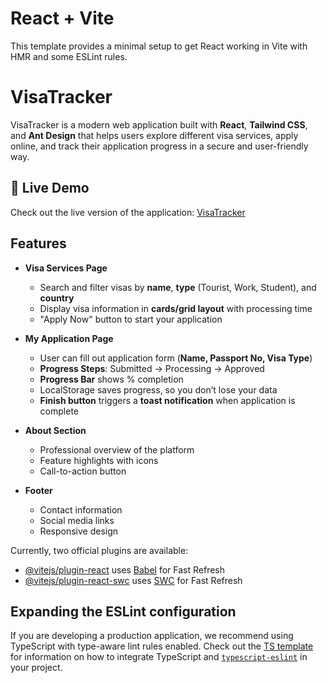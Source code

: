 # React + Vite

This template provides a minimal setup to get React working in Vite with HMR and some ESLint rules.


# VisaTracker

VisaTracker is a modern web application built with **React**, **Tailwind CSS**, and **Ant Design** that helps users explore different visa services, apply online, and track their application progress in a secure and user-friendly way.

## 🚀 Live Demo

Check out the live version of the application: [VisaTracker](https://warm-torte-3d0c28.netlify.app/)


## Features

- **Visa Services Page**  
  - Search and filter visas by **name**, **type** (Tourist, Work, Student), and **country**  
  - Display visa information in **cards/grid layout** with processing time  
  - "Apply Now" button to start your application  

- **My Application Page**  
  - User can fill out application form (**Name, Passport No, Visa Type**)  
  - **Progress Steps**: Submitted → Processing → Approved  
  - **Progress Bar** shows % completion  
  - LocalStorage saves progress, so you don’t lose your data  
  - **Finish button** triggers a **toast notification** when application is complete  

- **About Section**  
  - Professional overview of the platform  
  - Feature highlights with icons  
  - Call-to-action button  

- **Footer**  
  - Contact information  
  - Social media links  
  - Responsive design  



Currently, two official plugins are available:

- [@vitejs/plugin-react](https://github.com/vitejs/vite-plugin-react/blob/main/packages/plugin-react) uses [Babel](https://babeljs.io/) for Fast Refresh
- [@vitejs/plugin-react-swc](https://github.com/vitejs/vite-plugin-react/blob/main/packages/plugin-react-swc) uses [SWC](https://swc.rs/) for Fast Refresh

## Expanding the ESLint configuration

If you are developing a production application, we recommend using TypeScript with type-aware lint rules enabled. Check out the [TS template](https://github.com/vitejs/vite/tree/main/packages/create-vite/template-react-ts) for information on how to integrate TypeScript and [`typescript-eslint`](https://typescript-eslint.io) in your project.
